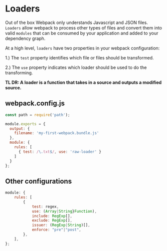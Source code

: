 # Loaders

Out of the box Webpack only understands Javascript and JSON files. `Loaders` allow webpack to process other types of files and convert them into valid `modules` that can be consumed by your application and added to your dependency graph.

At a high level, `loaders` have two properties in your webpack configuration:

1.) The `test` property identifies which file or files should be transformed.

2.) The `use` property indicates which loader should be used to do the transforming.

__TL DR: A loader is a function that takes in a source and outputs a modified source.__

## webpack.config.js

```js
const path = require('path');

module.exports = {
  output: {
    filename: 'my-first-webpack.bundle.js'
  },
  module: {
    rules: [
      { test: /\.txt$/, use: 'raw-loader' }
    ]
  }
};
```

## Other configurations

```js
module: {
    rules: [
        {
            test: regex,
            use: (Array|String}Function),
            include: RegExp[],
            exclude: RegExp[],
            issuer: (RegExp|String)[],
            enforce: "pre"|"post",
        },
    ],
};
```
